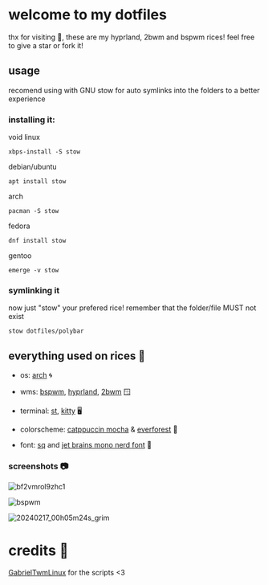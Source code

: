 # welcome to my dotfiles
thx for visiting 🩷, these are my hyprland, 2bwm and bspwm rices! feel free to give a star or fork it!

## usage
recomend using with GNU stow for auto symlinks into the folders to a better experience

### installing it:

void linux

```sh-session
xbps-install -S stow
```

debian/ubuntu

```sh-session
apt install stow
```

arch

```sh-session
pacman -S stow
```

fedora

```sh-session
dnf install stow
```

gentoo

```sh-session
emerge -v stow
```


### symlinking it 
now just "stow" your prefered rice! remember that the folder/file MUST not exist

```sh-session
stow dotfiles/polybar
```

## everything used on rices 🌊

+ os: [arch](archlinux.org) 🌀

+ wms: [bspwm](https://github.com/baskerville/bspwm), [hyprland](https://hyprland.org/), [2bwm](https://github.com/venam/2bwm) 🪟

+ terminal: [st](https://github.com/siduck/st), [kitty](https://sw.kovidgoyal.net/kitty/) 🖥️

+ colorscheme: [catppuccin mocha](https://github.com/catppuccin/catppuccin) & [everforest](https://github.com/sainnhe/everforest) 🎨

+ font: [sq](https://github.com/leahneukirchen/sq) and [jet brains mono nerd font](https://www.nerdfonts.com/) 🌟



### screenshots 📷
![bf2vmrol9zhc1](https://github.com/yusamock/dotfiles/assets/141967852/fd07a95b-e53f-4003-9218-acb9d3271245)

![bspwm](https://github.com/yusamock/dotfiles/assets/141967852/389ecaee-3758-4e21-abb7-e5ad51b03b2c)

![20240217_00h05m24s_grim](https://github.com/yusamock/dotfiles/assets/141967852/569465d5-d977-4aa0-9d7f-22947f65d6b1)



# credits 💌

[GabrielTwmLinux](https://github.com/GabrielTWMlinux) for the scripts <3
